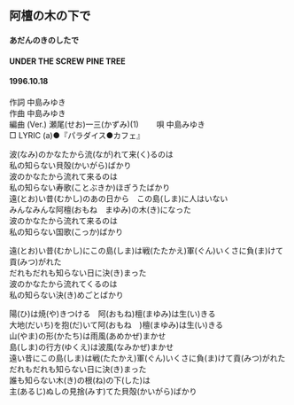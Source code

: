 ## 阿檀の木の下で
#### あだんのきのしたで
#### UNDER THE SCREW PINE TREE
#### 1996.10.18


作詞     中島みゆき　　　　　   
作曲      中島みゆき  　　　   
編曲 (Ver.) 瀬尾(せお)一三(かずみ)(1)　　
唄     中島みゆき    
□ LYRIC (a)●『パラダイス●カフェ』      
   
波(なみ)のかなたから流(なが)れて来(く)るのは   
私の知らない貝殻(かいがら)ばかり   
波のかなたから流れて来るのは   
私の知らない寿歌(ことぶきか)ほぎうたばかり   
遠(とお)い昔(むかし)のあの日から　この島(しま)に人はいない   
みんなみんな阿檀(おもね　まゆみ)の木(き)になった   
波のかなたから流れて来るのは   
私の知らない国歌(こっか)ばかり   
   
遠(とお)い昔(むかし)にこの島(しま)は戦(たたかえ)軍(ぐん)いくさに負(ま)けて貢(みつ)がれた   
だれもだれも知らない日に決(き)まった   
波のかなたから流れてくるのは   
私の知らない決(き)めごとばかり   
   
陽(ひ)は焼(や)きつける　阿(おもね)檀(まゆみ)は生(い)きる   
大地(だいち)を抱(だ)いて阿(おもね　)檀(まゆみ)は生(い)きる   
山(やま)の形(かたち)は雨風(あめかぜ)まかせ   
島(しま)の行方(ゆくえ)は波風(なみかぜ)まかせ   
遠い昔にこの島(しま)は戦(たたかえ)軍(ぐん)いくさに負(ま)けて貢(みつ)がれた   
だれもだれも知らない日に決(き)まった   
誰も知らない木(き)の根(ね)の下(した)は   
主(あるじ)ぬしの見捨(みす)てた貝殻(かいがら)ばかり   